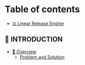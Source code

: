 # Table of contents

* [⚖ Linear Release Engine](README.md)

## 👋 INTRODUCTION

* [📝 Overview](introduction/overview.md)
  * [Problem and Solution](introduction/overview/problem-and-solution.md)
